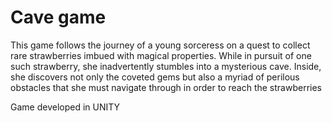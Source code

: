 # Cave game
This game follows the journey of a young sorceress on a quest to collect rare strawberries imbued with magical properties. While in pursuit of one such strawberry, she inadvertently stumbles into a mysterious cave. Inside, she discovers not only the coveted gems but also a myriad of perilous obstacles that she must navigate through in order to reach the strawberries

Game developed in UNITY
